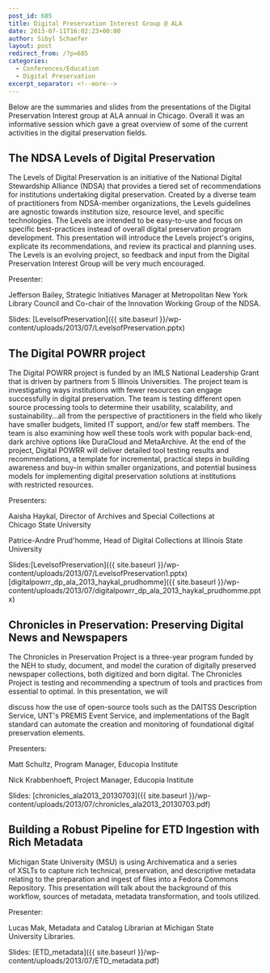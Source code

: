```yaml
---
post_id: 685
title: Digital Preservation Interest Group @ ALA
date: 2013-07-11T16:02:23+00:00
author: Sibyl Schaefer
layout: post
redirect_from: /?p=685
categories:
  - Conferences/Education
  - Digital Preservation
excerpt_separator: <!--more-->
---
```

Below are the summaries and slides from the presentations of the Digital Preservation Interest group at ALA annual in Chicago. Overall it was an informative session which gave a great overview of some of the current activities in the digital preservation fields.

## The NDSA Levels of Digital Preservation

The Levels of Digital Preservation is an initiative of the National Digital Stewardship Alliance (NDSA) that provides a tiered set of recommendations for institutions undertaking digital preservation. Created by a diverse team of practitioners from NDSA-member organizations, the Levels guidelines are agnostic towards institution size, resource level, and specific technologies. The Levels are intended to be easy-to-use and focus on specific best-practices instead of overall digital preservation program development. This presentation will introduce the Levels project's origins, explicate its recommendations, and review its practical and planning uses. The Levels is an evolving project, so feedback and input from the Digital Preservation Interest Group will be very much encouraged.<!--more-->

Presenter:

Jefferson Bailey, Strategic Initiatives Manager at Metropolitan New York Library Council and Co-chair of the Innovation Working Group of the NDSA.

Slides: [LevelsofPreservation]({{ site.baseurl }}/wp-content/uploads/2013/07/LevelsofPreservation.pptx)

## The Digital POWRR project

The Digital POWRR project is funded by an IMLS National Leadership Grant that is driven by partners from 5 Illinois Universities. The project team is investigating ways institutions with fewer resources can engage successfully in digital preservation. The team is testing different open source processing tools to determine their usability, scalability, and sustainability...all from the perspective of practitioners in the field who likely have smaller budgets, limited IT support, and/or few staff members. The team is also examining how well these tools work with popular back-end, dark archive options like DuraCloud and MetaArchive. At the end of the project, Digital POWRR will deliver detailed tool testing results and recommendations, a template for incremental, practical steps in building awareness and buy-in within smaller organizations, and potential business models for implementing digital preservation solutions at institutions with restricted resources.

Presenters:

Aaisha Haykal, Director of Archives and Special Collections at Chicago State University

Patrice-Andre Prud'homme, Head of Digital Collections at Illinois State University

Slides:[LevelsofPreservation]({{ site.baseurl }}/wp-content/uploads/2013/07/LevelsofPreservation1.pptx) [digitalpowrr\_dp\_ala\_2013\_haykal_prudhomme]({{ site.baseurl }}/wp-content/uploads/2013/07/digitalpowrr_dp_ala_2013_haykal_prudhomme.pptx)

## Chronicles in Preservation: Preserving Digital News and Newspapers

The Chronicles in Preservation Project is a three-year program funded by the NEH to study, document, and model the curation of digitally preserved newspaper collections, both digitized and born digital. The Chronicles Project is testing and recommending a spectrum of tools and practices from essential to optimal. In this presentation, we will

discuss how the use of open-source tools such as the DAITSS Description Service, UNT's PREMIS Event Service, and implementations of the BagIt standard can automate the creation and monitoring of foundational digital preservation elements.

Presenters:

Matt Schultz, Program Manager, Educopia Institute

Nick Krabbenhoeft, Project Manager, Educopia Institute

Slides: [chronicles\_ala2013\_20130703]({{ site.baseurl }}/wp-content/uploads/2013/07/chronicles_ala2013_20130703.pdf)

## Building a Robust Pipeline for ETD Ingestion with Rich Metadata

Michigan State University (MSU) is using Archivematica and a series of XSLTs to capture rich technical, preservation, and descriptive metadata relating to the preparation and ingest of files into a Fedora Commons Repository. This presentation will talk about the background of this workflow, sources of metadata, metadata transformation, and tools utilized.

Presenter:

Lucas Mak, Metadata and Catalog Librarian at Michigan State University Libraries.

Slides: [ETD_metadata]({{ site.baseurl }}/wp-content/uploads/2013/07/ETD_metadata.pdf)

